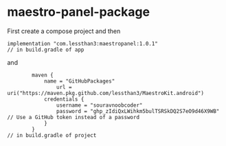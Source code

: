 # maestro-panel-package

First create a compose project and then 
```
implementation "com.lessthan3:maestropanel:1.0.1"
// in build.gradle of app
```

and 
``` 
        maven {
            name = "GitHubPackages"
                url = uri("https://maven.pkg.github.com/lessthan3/MaestroKit.android")
            credentials {
                username = "souravnoobcoder"
                password = "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" // Use a GitHub token instead of a password
            }
        }
// in build.gradle of project
```



